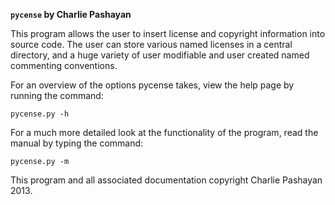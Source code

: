 **`pycense` by Charlie Pashayan**

This program allows the user to insert license and copyright information into source code.  The user can store various named licenses in a central directory, and a huge variety of user modifiable and user created named commenting conventions. 

For an overview of the options pycense takes, view the help page by running the command:

`pycense.py -h`

For a much more detailed look at the functionality of the program, read the manual by typing the command:

`pycense.py -m`

This program and all associated documentation copyright Charlie Pashayan 2013.